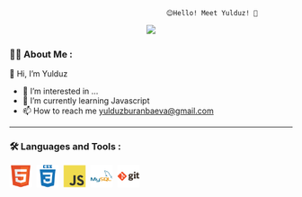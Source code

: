                                            😊Hello! Meet Yulduz! 🌼    
                                      
<div align="center">
  <img src="https://media.giphy.com/media/YnS7j9pwnECXLMrI4t/giphy.gif" width="300" />
</div>

<div align="left">
  
  ### :woman_technologist: About Me :
  👋 Hi, I’m Yulduz
  - 👀 I’m interested in ...
  - 🌱 I’m currently learning Javascript
  - 📫 How to reach me yulduzburanbaeva@gmail.com

</div>


 ---
 


### :hammer_and_wrench: Languages and Tools :
<div>
   <img src="https://github.com/devicons/devicon/blob/master/icons/html5/html5-original.svg" title="HTML5" alt="HTML" width="40" height="40"/>&nbsp;
   <img src="https://github.com/devicons/devicon/blob/master/icons/css3/css3-plain-wordmark.svg"  title="CSS3" alt="CSS" width="40" height="40"/>&nbsp;
   <img src="https://github.com/devicons/devicon/blob/master/icons/javascript/javascript-original.svg" title="JavaScript" alt="JavaScript" width="40" height="40"/>&nbsp;
   <img src="https://github.com/devicons/devicon/blob/master/icons/mysql/mysql-original-wordmark.svg" title="MySQL"  alt="MySQL" width="40" height="40"/>&nbsp;
   <img src="https://github.com/devicons/devicon/blob/master/icons/git/git-original-wordmark.svg" title="Git" **alt="Git" width="40" height="40"/>

  




 
  
